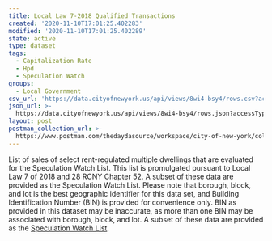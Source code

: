 ```yaml
---
title: Local Law 7-2018 Qualified Transactions
created: '2020-11-10T17:01:25.402283'
modified: '2020-11-10T17:01:25.402289'
state: active
type: dataset
tags:
  - Capitalization Rate
  - Hpd
  - Speculation Watch
groups:
  - Local Government
csv_url: 'https://data.cityofnewyork.us/api/views/8wi4-bsy4/rows.csv?accessType=DOWNLOAD'
json_url: >-
  https://data.cityofnewyork.us/api/views/8wi4-bsy4/rows.json?accessType=DOWNLOAD
layout: post
postman_collection_url: >-
  https://www.postman.com/thedaydasource/workspace/city-of-new-york/collection/15909983-8ee9e270-e325-42c7-9332-1fd9e2e09292
---
```

List of sales of select rent-regulated multiple dwellings that are evaluated for the Speculation Watch List. This list is promulgated pursuant to Local Law 7 of 2018 and 28 RCNY Chapter 52. A subset of these data are provided as the Speculation Watch List.
Please note that borough, block, and lot is the best geographic identifier for this data set, and Building Identification Number (BIN) is provided for convenience only. BIN as provided in this dataset may be inaccurate, as more than one BIN may be associated with borough, block, and lot.
A subset of these data are provided as the <a href="https://data.cityofnewyork.us/Housing-Development/Speculation-Watch-List/adax-9mit">Speculation Watch List</a>.
